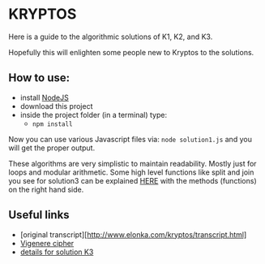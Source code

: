 # KRYPTOS

Here is a guide to the algorithmic solutions of K1, K2, and K3.

Hopefully this will enlighten some people new to Kryptos to the solutions.

## How to use:

* install [NodeJS](https://nodejs.org/en/)
* download this project
* inside the project folder (in a terminal) type:
  - `npm install`

Now you can use various Javascript files via:
`node solution1.js`
and you will get the proper output.

These algorithms are very simplistic to maintain readability. Mostly just for loops and modular arithmetic. Some high level functions like split and join you see for solution3 can be explained [HERE](https://developer.mozilla.org/en-US/docs/Web/JavaScript/Reference/Global_Objects/Array) with the methods (functions) on the right hand side.

## Useful links

* [original transcript][http://www.elonka.com/kryptos/transcript.html]
* [Vigenere cipher](https://en.wikipedia.org/wiki/Vigen%C3%A8re_cipher)
* [details for solution K3](http://www.thekryptosproject.com/tjp/observations/k3_method.php)
